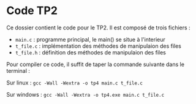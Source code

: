 # Code TP2
Ce dossier contient le code pour le TP2. Il est composé de trois fichiers :
* `main.c` : programme principal, le main() se situe à l'interieur
* `t_file.c` : implémentation des méthodes de manipulaion des files
* `t_file.h` : définition des méthodes de manipulaion des files

Pour compiler ce code, il suffit de taper la commande suivante dans le terminal :

Sur linux : `gcc -Wall -Wextra -o tp4 main.c t_file.c`

Sur windows : `gcc -Wall -Wextra -o tp4.exe main.c t_file.c`
